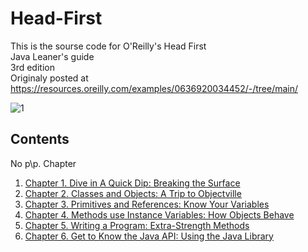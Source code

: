 # Head-First
This is the sourse code for O'Reilly's Head First
<br/>Java Leaner's guide
<br/>3rd edition
<br/>Originaly posted at https://resources.oreilly.com/examples/0636920034452/-/tree/main/


![1](https://user-images.githubusercontent.com/94693119/164407145-5396edf4-af17-4086-84af-b4ea964ceeb8.png)


## Contents

 No p\p.  Chapter 


 1.  [Chapter 1. Dive in A Quick Dip: Breaking the Surface](./src/ch1)
 2.  [Chapter 2. Classes and Objects: A Trip to Objectville](./src/ch2)
 3.  [Chapter 3. Primitives and References: Know Your Variables](./src/ch3)
 4.  [Chapter 4. Methods use Instance Variables: How Objects Behave](./src/ch4)
 5.  [Chapter 5. Writing a Program: Extra-Strength Methods](./src/ch5)
 6.  [Chapter 6. Get to Know the Java API: Using the Java Library](./src/ch6)
